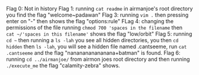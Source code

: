Flag 0: Not in history
Flag 1: running `cat readme` in airmanjoe's root directory you find the flag "welcome~padawan" 
Flag 3: running `vim .` then pressing enter on "-" then shows the flag "options:rule"
FLag 4: changing the permissions of the file running `chmod 700 'spaces in the filename` then ` cat ~/'spaces in this filename'`
shows the flag "low/orbit"
Flag 5: running `cd ~` then running a `ls -lah` you see all hidden directories, you then `cd hidden` then `ls -lah`, you will
see a hidden file named .cantseeme, run `cat .cantseeme` and the flag "nananananananana+batman" is found.
Flag 6: running `cd ../airmanjoe/` from airmon joes root directory and then running `./execute_me`
the flag "calamity-zebra" shows.
